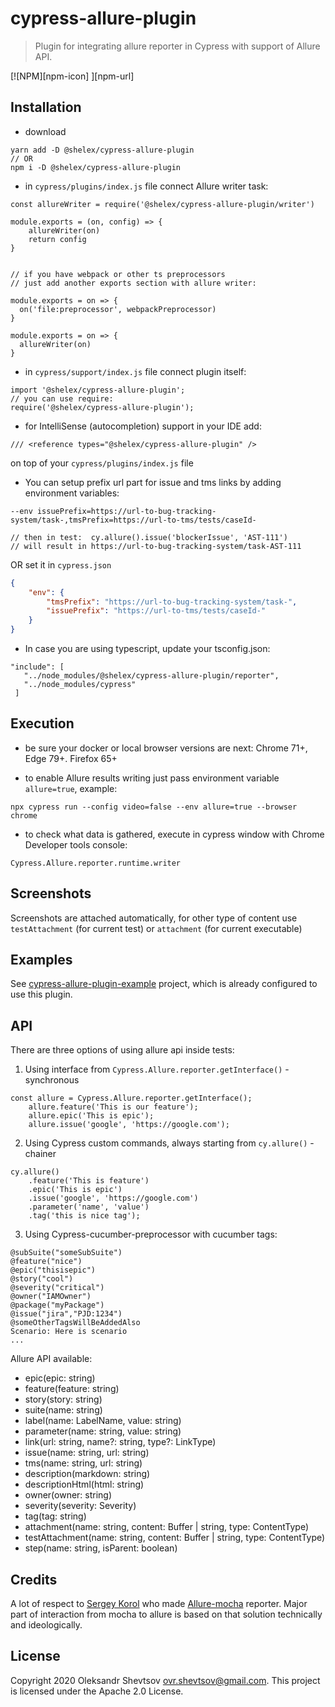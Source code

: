 # cypress-allure-plugin

> Plugin for integrating allure reporter in Cypress with support of Allure API.

[![NPM][npm-icon] ][npm-url]

## Installation

-   download

```
yarn add -D @shelex/cypress-allure-plugin
// OR
npm i -D @shelex/cypress-allure-plugin
```

-   in `cypress/plugins/index.js` file connect Allure writer task:

```
const allureWriter = require('@shelex/cypress-allure-plugin/writer')

module.exports = (on, config) => {
    allureWriter(on)
    return config
}


// if you have webpack or other ts preprocessors
// just add another exports section with allure writer:

module.exports = on => {
  on('file:preprocessor', webpackPreprocessor)
}

module.exports = on => {
  allureWriter(on)
}

```

-   in `cypress/support/index.js` file connect plugin itself:

```
import '@shelex/cypress-allure-plugin';
// you can use require:
require('@shelex/cypress-allure-plugin');
```

-   for IntelliSense (autocompletion) support in your IDE add:

```
/// <reference types="@shelex/cypress-allure-plugin" />
```

on top of your `cypress/plugins/index.js` file

-   You can setup prefix url part for issue and tms links by adding environment variables:

```
--env issuePrefix=https://url-to-bug-tracking-system/task-,tmsPrefix=https://url-to-tms/tests/caseId-

// then in test:  cy.allure().issue('blockerIssue', 'AST-111')
// will result in https://url-to-bug-tracking-system/task-AST-111
```

OR set it in `cypress.json`

```cypress.json
{
    "env": {
        "tmsPrefix": "https://url-to-bug-tracking-system/task-",
        "issuePrefix": "https://url-to-tms/tests/caseId-"
    }
}
```

-   In case you are using typescript, update your tsconfig.json:

```
"include": [
   "../node_modules/@shelex/cypress-allure-plugin/reporter",
   "../node_modules/cypress"
 ]
```

## Execution

-   be sure your docker or local browser versions are next: Chrome 71+, Edge 79+. Firefox 65+

-   to enable Allure results writing just pass environment variable `allure=true`, example:

```
npx cypress run --config video=false --env allure=true --browser chrome
```

-   to check what data is gathered, execute in cypress window with Chrome Developer tools console:

```
Cypress.Allure.reporter.runtime.writer
```

## Screenshots

Screenshots are attached automatically, for other type of content use `testAttachment` (for current test) or `attachment` (for current executable)

## Examples

See [cypress-allure-plugin-example](https://github.com/Shelex/cypress-allure-plugin-example) project, which is already configured to use this plugin.

## API

There are three options of using allure api inside tests:

1. Using interface from `Cypress.Allure.reporter.getInterface()` - synchronous

```
const allure = Cypress.Allure.reporter.getInterface();
    allure.feature('This is our feature');
    allure.epic('This is epic');
    allure.issue('google', 'https://google.com');
```

2. Using Cypress custom commands, always starting from `cy.allure()` - chainer

```
cy.allure()
    .feature('This is feature')
    .epic('This is epic')
    .issue('google', 'https://google.com')
    .parameter('name', 'value')
    .tag('this is nice tag');
```

3. Using Cypress-cucumber-preprocessor with cucumber tags:

```
@subSuite("someSubSuite")
@feature("nice")
@epic("thisisepic")
@story("cool")
@severity("critical")
@owner("IAMOwner")
@package("myPackage")
@issue("jira","PJD:1234")
@someOtherTagsWillBeAddedAlso
Scenario: Here is scenario
...
```

Allure API available:

-   epic(epic: string)
-   feature(feature: string)
-   story(story: string)
-   suite(name: string)
-   label(name: LabelName, value: string)
-   parameter(name: string, value: string)
-   link(url: string, name?: string, type?: LinkType)
-   issue(name: string, url: string)
-   tms(name: string, url: string)
-   description(markdown: string)
-   descriptionHtml(html: string)
-   owner(owner: string)
-   severity(severity: Severity)
-   tag(tag: string)
-   attachment(name: string, content: Buffer | string, type: ContentType)
-   testAttachment(name: string, content: Buffer | string, type: ContentType)
-   step(name: string, isParent: boolean)

## Credits

A lot of respect to [Sergey Korol](serhii.s.korol@gmail.com) who made [Allure-mocha](https://github.com/allure-framework/allure-js/tree/master/packages/allure-mocha) reporter. Major part of interaction from mocha to allure is based on that solution technically and ideologically.

## License

Copyright 2020 Oleksandr Shevtsov <ovr.shevtsov@gmail.com>. This project is licensed under the Apache 2.0 License.
